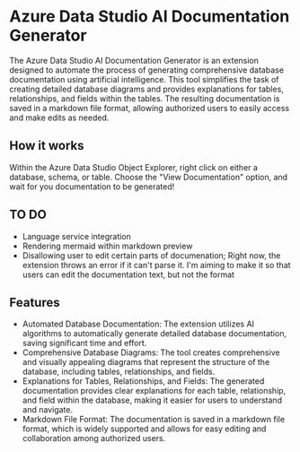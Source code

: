 # Azure Data Studio AI Documentation Generator

The Azure Data Studio AI Documentation Generator is an extension designed to automate the process of generating comprehensive database documentation using artificial intelligence. This tool simplifies the task of creating detailed database diagrams and provides explanations for tables, relationships, and fields within the tables. The resulting documentation is saved in a markdown file format, allowing authorized users to easily access and make edits as needed.

## How it works
Within the Azure Data Studio Object Explorer, right click on either a database, schema, or table. Choose the "View Documentation" option, and wait for you documentation to be generated!

## TO DO
- Language service integration
- Rendering mermaid within markdown preview
- Disallowing user to edit certain parts of documenation; Right now, the extension throws an error if it can't parse it. I'm aiming to make it so that users can edit the documentation text, but not the format

## Features
- Automated Database Documentation: The extension utilizes AI algorithms to automatically generate detailed database documentation, saving significant time and effort.
- Comprehensive Database Diagrams: The tool creates comprehensive and visually appealing diagrams that represent the structure of the database, including tables, relationships, and fields.
- Explanations for Tables, Relationships, and Fields: The generated documentation provides clear explanations for each table, relationship, and field within the database, making it easier for users to understand and navigate.
- Markdown File Format: The documentation is saved in a markdown file format, which is widely supported and allows for easy editing and collaboration among authorized users.
